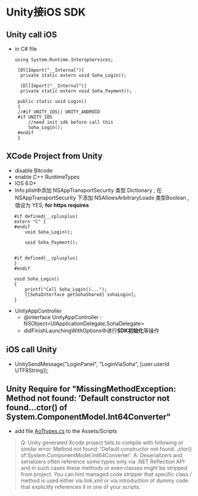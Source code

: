 # Unity接iOS SDK

## Unity call iOS
- in C# file
  ```
  using System.Runtime.InteropServices;
  ```
  ```
   [DllImport("__Internal")]
    private static extern void Soha_Login();

    [DllImport("__Internal")]
    private static extern void Soha_Payment();
   ```   
   
   ```
  	public static void Login()
    {
	//#if UNITY_IOS|| UNITY_ANDROID
	#if UNITY_IOS
		//need init sdk before call this
		Soha_Login();
	#endif
    }
    ```

## XCode Project from Unity
- disable Bitcode
- enable C++ RuntimeTypes
- IOS 6.0+
- Info.plist中添加 NSAppTransportSecurity 类型 Dictionary ; 
  在 NSAppTransportSecurity 下添加 NSAllowsArbitraryLoads 类型Boolean ,值设为 YES; 
  **for https requires**
 ```
	#if defined(__cplusplus)
	extern "C" {
	#endif
	    void Soha_Login();
	    
	    void Soha_Payment();
	    
	    
	#if defined(__cplusplus)
	}
	#endif

	void Soha_Login()
	{
	    printf("Call Soha_Login()...");
	    [[SohaInterface getSohaShared] sohaLogin];
	}
  ```
 - UnityAppController
 	- @interface UnityAppController : NSObject<UIApplicationDelegate,SohaDelegate>
 	- didFinishLaunchingWithOptions中进行**SDK初始化**等操作

## iOS call Unity

- UnitySendMessage("LoginPanel", "LoginViaSoha", [user.userId UTF8String]);

## Unity Require for "MissingMethodException: Method not found: 'Default constructor not found...ctor() of System.ComponentModel.Int64Converter"

- add file [AoTtypes.cs](https://github.com/xuanll/u3dnotes/blob/master/iOS64Require/AoTtype.cs) to the Assets/Scripts   

> Q: Unity generated Xcode project fails to compile with following or similar error: Method not found: 'Default constructor not found...ctor() of System.ComponentModel.Int64Converter'.
A: Deserializers and serializers often reference some types only via .NET Reflection API and in such cases these methods or even classes might be stripped from project. You can hint managed code stripper that specific class / method is used either via link.xml or via introduction of dummy code that explicitly references it in one of your scripts.






